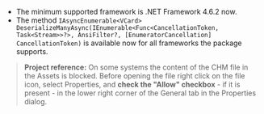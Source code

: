- The minimum supported framework is .NET Framework 4.6.2 now.
- The method `IAsyncEnumerable<VCard> DeserializeManyAsync(IEnumerable<Func<CancellationToken, Task<Stream>>?>,
                                                                     AnsiFilter?,
                                                                     [EnumeratorCancellation] CancellationToken)` is available now for all frameworks the package supports.
&nbsp;
>**Project reference:** On some systems the content of the CHM file in the Assets is blocked. Before opening the file right click on the file icon, select Properties, and **check the "Allow" checkbox** - if it is present - in the lower right corner of the General tab in the Properties dialog.